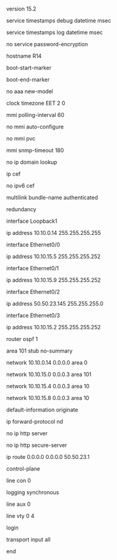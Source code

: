 version 15.2

service timestamps debug datetime msec

service timestamps log datetime msec

no service password-encryption

hostname R14

boot-start-marker

boot-end-marker

no aaa new-model

clock timezone EET 2 0

mmi polling-interval 60

no mmi auto-configure

no mmi pvc

mmi snmp-timeout 180

no ip domain lookup

ip cef

no ipv6 cef

multilink bundle-name authenticated

redundancy

interface Loopback1

 ip address 10.10.0.14 255.255.255.255

interface Ethernet0/0

 ip address 10.10.15.5 255.255.255.252

interface Ethernet0/1

 ip address 10.10.15.9 255.255.255.252

interface Ethernet0/2

 ip address 50.50.23.145 255.255.255.0

interface Ethernet0/3

 ip address 10.10.15.2 255.255.255.252

router ospf 1

area 101 stub no-summary

 network 10.10.0.14 0.0.0.0 area 0

 network 10.10.15.0 0.0.0.3 area 101

 network 10.10.15.4 0.0.0.3 area 10

 network 10.10.15.8 0.0.0.3 area 10

 default-information originate

ip forward-protocol nd

no ip http server

no ip http secure-server

ip route 0.0.0.0 0.0.0.0 50.50.23.1

control-plane

line con 0

 logging synchronous

line aux 0

line vty 0 4

 login

 transport input all

end

